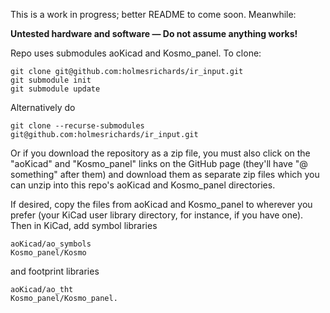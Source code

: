 This is a work in progress; better README to come soon. Meanwhile:

**Untested hardware and software — Do not assume anything works!**

Repo uses submodules aoKicad and Kosmo_panel. To clone:

```
git clone git@github.com:holmesrichards/ir_input.git
git submodule init
git submodule update
```


Alternatively do

```
git clone --recurse-submodules git@github.com:holmesrichards/ir_input.git
```

Or if you download the repository as a zip file, you must also click on the "aoKicad" and "Kosmo\_panel" links on the GitHub page (they'll have "@ something" after them) and download them as separate zip files which you can unzip into this repo's aoKicad and Kosmo\_panel directories.

If desired, copy the files from aoKicad and Kosmo\_panel to wherever you prefer (your KiCad user library directory, for instance, if you have one). Then in KiCad, add symbol libraries 

```
aoKicad/ao_symbols
Kosmo_panel/Kosmo
```
and footprint libraries 
```
aoKicad/ao_tht
Kosmo_panel/Kosmo_panel.
```
